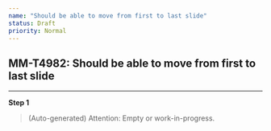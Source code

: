 ```yaml
---
name: "Should be able to move from first to last slide"
status: Draft
priority: Normal
---
```


## MM-T4982: Should be able to move from first to last slide

---

**Step 1**

> (Auto-generated) Attention: Empty or work-in-progress.
